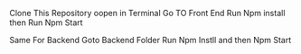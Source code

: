 Clone This Repository 
oopen in Terminal 
Go TO Front End 
Run Npm install 
then Run Npm Start

Same For Backend
Goto Backend Folder
Run Npm Instll
and then Npm Start
